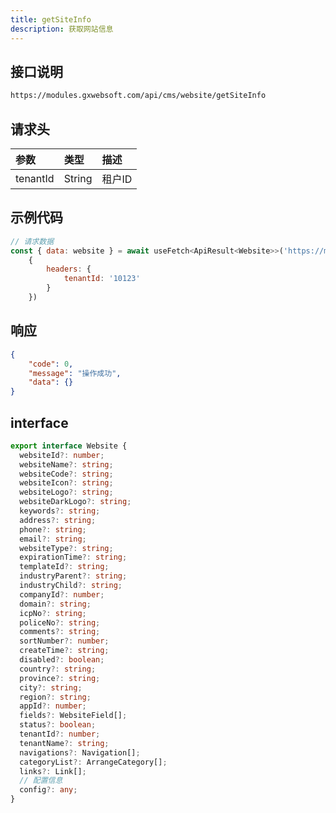 ```yaml
---
title: getSiteInfo 
description: 获取网站信息
---
```

## 接口说明

```bash [Get]
https://modules.gxwebsoft.com/api/cms/website/getSiteInfo
```

## 请求头

| 参数       | 类型     | 描述    |
|:---------|:-------|:------|
| tenantId | String |  租户ID |

## 示例代码

```javascript [/server/api/siteinfo.get.ts]
// 请求数据
const { data: website } = await useFetch<ApiResult<Website>>('https://modules.gxwebsoft.com/api/cms/website/getSiteInfo',
    {
        headers: {
            tenantId: '10123'
        }
    })
```
## 响应
```json [json]
{
    "code": 0,
    "message": "操作成功",
    "data": {}
}
```

## interface
```typescript
export interface Website {
  websiteId?: number;
  websiteName?: string;
  websiteCode?: string;
  websiteIcon?: string;
  websiteLogo?: string;
  websiteDarkLogo?: string;
  keywords?: string;
  address?: string;
  phone?: string;
  email?: string;
  websiteType?: string;
  expirationTime?: string;
  templateId?: string;
  industryParent?: string;
  industryChild?: string;
  companyId?: number;
  domain?: string;
  icpNo?: string;
  policeNo?: string;
  comments?: string;
  sortNumber?: number;
  createTime?: string;
  disabled?: boolean;
  country?: string;
  province?: string;
  city?: string;
  region?: string;
  appId?: number;
  fields?: WebsiteField[];
  status?: boolean;
  tenantId?: number;
  tenantName?: string;
  navigations?: Navigation[];
  categoryList?: ArrangeCategory[];
  links?: Link[];
  // 配置信息
  config?: any;
}
```
